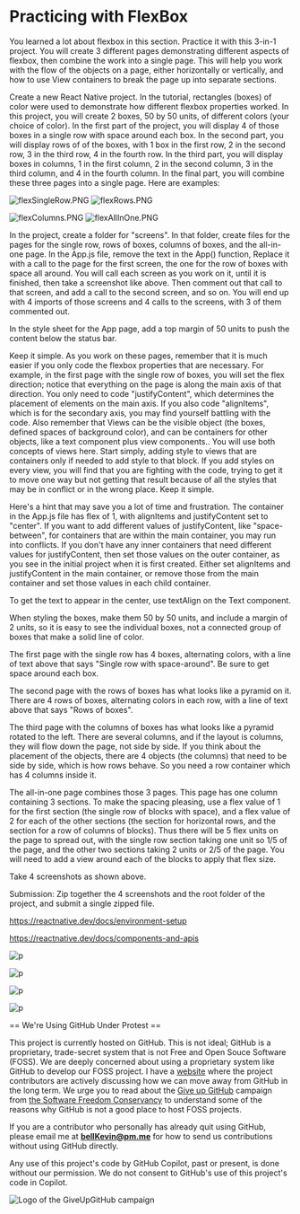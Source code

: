 # Practicing with FlexBox

You learned a lot about flexbox in this section. Practice it with this 3-in-1 project. You will create 3 different pages demonstrating different aspects of flexbox, then combine the work into a single page. This will help you work with the flow of the objects on a page, either horizontally or vertically, and how to use View containers to break the page up into separate sections.

Create a new React Native project. In the tutorial, rectangles (boxes) of color were used to demonstrate how different flexbox properties worked. In this project, you will create 2 boxes, 50 by 50 units, of different colors (your choice of color). In the first part of the project, you will display 4 of those boxes in a single row with space around each box. In the second part, you will display rows of of the boxes, with 1 box in the first row, 2 in the second row, 3 in the third row, 4 in the fourth row. In the third part, you will display boxes in columns, 1 in the first column, 2 in the second column, 3 in the third column, and 4 in the fourth column. In the final part, you will combine these three pages into a single page. Here are examples:

![flexSingleRow.PNG](https://github.com/bell-kevin/PracticingWithFlexBox/blob/main/readMePictures/flexSingleRow.PNG)     ![flexRows.PNG](https://github.com/bell-kevin/PracticingWithFlexBox/blob/main/readMePictures/flexRows.PNG)

![flexColumns.PNG](https://github.com/bell-kevin/PracticingWithFlexBox/blob/main/readMePictures/flexColumns.PNG)     ![flexAllInOne.PNG](https://github.com/bell-kevin/PracticingWithFlexBox/blob/main/readMePictures/flexAllInOne.PNG)

In the project, create a folder for "screens". In that folder, create files for the pages for the single row, rows of boxes, columns of boxes, and the all-in-one page. In the App.js file, remove the text in the App() function, Replace it with a call to the page for the first screen, the one for the row of boxes with space all around. You will call each screen as you work on it, until it is finished, then take a screenshot like above. Then comment out that call to that screen, and add a call to the second screen, and so on. You will end up with 4 imports of those screens and 4 calls to the screens, with 3 of them commented out. 

In the style sheet for the App page, add a top margin of 50 units to push the content below the status bar.

Keep it simple. As you work on these pages, remember that it is much easier if you only code the flexbox properties that are necessary. For example, in the first page with the single row of boxes, you will set the flex direction; notice that everything on the page is along the main axis of that direction. You only need to code "justifyContent", which determines the placement of elements on the main axis. If you also code "alignItems", which is for the secondary axis, you may find yourself battling with the code. Also remember that Views can be the visible object (the boxes, defined spaces of background color), and can be containers for other objects, like a text component plus view components.. You will use both concepts of views here. Start simply, adding style to views that are containers only if needed to add style to that block. If you add styles on every view, you will find that you are fighting with the code, trying to get it to move one way but not getting that result because of all the styles that may be in conflict or in the wrong place. Keep it simple.

Here's a hint that may save you a lot of time and frustration. The container in the App.js file has flex of 1, with alignItems and justifyContent set to "center". If you want to add different values of justifyContent, like "space-between", for containers that are within the main container, you may run into conflicts. If you don't have any inner containers that need different values for justifyContent, then set those values on the outer container, as you see in the initial project when it is first created. Either set alignItems and justifyContent in the main container, or remove those from the main container and set those values in each child container.

To get the text to appear in the center, use textAlign on the Text component.

When styling the boxes, make them 50 by 50 units, and include a margin of 2 units, so it is easy to see the individual boxes, not a connected group of boxes that make a solid line of color.

The first page with the single row has 4 boxes, alternating colors, with a line of text above that says "Single row with space-around". Be sure to get space around each box. 

The second page with the rows of boxes has what looks like a pyramid on it. There are 4 rows of boxes, alternating colors in each row, with a line of text above that says "Rows of boxes". 

The third page with the columns of boxes has what looks like a pyramid rotated to the left. There are several columns, and if the layout is columns, they will flow down the page, not side by side. If you think about the placement of the objects, there are 4 objects (the columns) that need to be side by side, which is how rows behave. So you need a row container which has 4 columns inside it. 

The all-in-one page combines those 3 pages. This page has one column containing 3 sections. To make the spacing pleasing, use a flex value of 1 for the first section (the single row of blocks with space), and a flex value of 2 for each of the other sections (the section for horizontal rows, and the section for a row of columns of blocks). Thus there will be 5 flex units on the page to spread out, with the single row section taking one unit so 1/5 of the page, and the other two sections taking 2 units or 2/5 of the page. You will need to add a view around each of the blocks to apply that flex size. 

Take 4 screenshots as shown above.

Submission: Zip together the 4 screenshots and the root folder of the project, and submit a single zipped file.

https://reactnative.dev/docs/environment-setup

https://reactnative.dev/docs/components-and-apis

![p](https://github.com/bell-kevin/PracticingWithFlexBox/blob/main/screenShots/1.PNG)

![p](https://github.com/bell-kevin/PracticingWithFlexBox/blob/main/screenShots/2.PNG)

![p](https://github.com/bell-kevin/PracticingWithFlexBox/blob/main/screenShots/3.PNG)

![p](https://github.com/bell-kevin/PracticingWithFlexBox/blob/main/screenShots/4.PNG)

== We're Using GitHub Under Protest ==

This project is currently hosted on GitHub.  This is not ideal; GitHub is a
proprietary, trade-secret system that is not Free and Open Souce Software
(FOSS).  We are deeply concerned about using a proprietary system like GitHub
to develop our FOSS project. I have a [website](https://bellKevin.me) where the
project contributors are actively discussing how we can move away from GitHub
in the long term.  We urge you to read about the [Give up GitHub](https://GiveUpGitHub.org) campaign 
from [the Software Freedom Conservancy](https://sfconservancy.org) to understand some of the reasons why GitHub is not 
a good place to host FOSS projects.

If you are a contributor who personally has already quit using GitHub, please
email me at **bellKevin@pm.me** for how to send us contributions without
using GitHub directly.

Any use of this project's code by GitHub Copilot, past or present, is done
without our permission.  We do not consent to GitHub's use of this project's
code in Copilot.

![Logo of the GiveUpGitHub campaign](https://sfconservancy.org/img/GiveUpGitHub.png)
